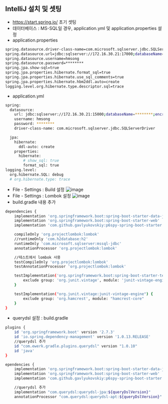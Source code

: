 
## IntelliJ 설치 및 셋팅
- https://start.spring.io/ 초기 셋팅
- 데이터베이스 : MS-SQL일 경우, application.yml 및 application.properties 설정
- application.properties
```bash
spring.datasource.driver-class-name=com.microsoft.sqlserver.jdbc.SQLServerDriver
spring.datasource.url=jdbc:sqlserver://172.16.30.21:17000;databaseName=********;encrypt=false;trustServerCertificate=true;sendStringParametersAsUnicode=false
spring.datasource.username=hmsong
spring.datasource.password=********
spring.jpa.show-sql=true
spring.jpa.properties.hibernate.format_sql=true
spring.jpa.properties.hibernate.use_sql_comments=true
spring.jpa.properties.hibernate.hbm2ddl.auto=create
logging.level.org.hibernate.type.descriptor.sql=trace
```
- application.yml
```bash
spring:
  datasource:
    url: jdbc:sqlserver://172.16.30.21:15000;databaseName=********;encrypt=false;trustServerCertificate=true;sendStringParametersAsUnicode=false
    username: hmsong
    password: ********
    driver-class-name: com.microsoft.sqlserver.jdbc.SQLServerDriver

  jpa:
    hibernate:
      ddl-auto: create
    properties:
      hibernate:
        # show_sql: true
        format_sql: true
logging.level:
  org.hibernate.SQL: debug
  # org.hibernate.type: trace
```
- File - Settings : Build 설정
![image](https://user-images.githubusercontent.com/45454552/203248987-170b8811-5a5a-4184-af6a-463d766bedde.png)
- File - Settings : Lombok 설정
![image](https://user-images.githubusercontent.com/45454552/203249402-13d12f12-fb2d-484b-bb2c-8187ca111c96.png)
- build.gradle 내용 추가
```bash
dependencies {
	implementation 'org.springframework.boot:spring-boot-starter-data-jpa'
	implementation 'org.springframework.boot:spring-boot-starter-web'
	implementation 'com.github.gavlyukovskiy:p6spy-spring-boot-starter:1.5.7'

	compileOnly 'org.projectlombok:lombok'
	//runtimeOnly 'com.h2database:h2'
	runtimeOnly 'com.microsoft.sqlserver:mssql-jdbc'
	annotationProcessor 'org.projectlombok:lombok'

	//테스트에서 lombok 사용
	testCompileOnly 'org.projectlombok:lombok'
	testAnnotationProcessor 'org.projectlombok:lombok'

	testImplementation('org.springframework.boot:spring-boot-starter-test') {
		exclude group: 'org.junit.vintage', module: 'junit-vintage-engine'
	}

	testImplementation("org.junit.vintage:junit-vintage-engine") {
		exclude group: 'org.hamcrest', module: "hamcrest-core"
	}
}
```
- querydsl 설정 : build.gradle
```bash
plugins {
	id 'org.springframework.boot' version '2.7.3'
	id 'io.spring.dependency-management' version '1.0.13.RELEASE'
	//querydsl 추가
	id "com.ewerk.gradle.plugins.querydsl" version "1.0.10"
	id 'java'
}
```
```bash
ependencies {
	implementation 'org.springframework.boot:spring-boot-starter-data-jpa'
	implementation 'org.springframework.boot:spring-boot-starter-web'
	implementation 'com.github.gavlyukovskiy:p6spy-spring-boot-starter:1.5.7'

	//querydsl 추가
	implementation "com.querydsl:querydsl-jpa:${queryDslVersion}"
	annotationProcessor "com.querydsl:querydsl-apt:${queryDslVersion}"
```
